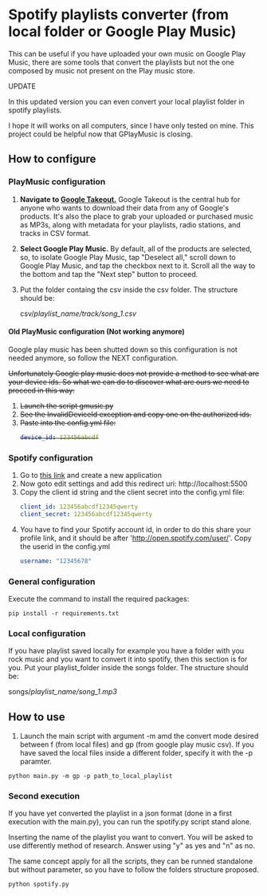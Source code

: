 # Spotify playlists converter (from local folder or Google Play Music)

This can be useful if you have uploaded your own music on Google Play Music, there are some tools that convert the playlists but not the one composed by music not present on the Play music store.

UPDATE

In this updated version you can even convert your local playlist folder in spotify playlists.

I hope it will works on all computers, since I have only tested on mine. This project could be helpful now that GPlayMusic is closing.

## How to configure

### PlayMusic configuration

1. **Navigate to [Google Takeout.](https://takeout.google.com/)**
Google Takeout is the central hub for anyone who wants to download their data from any of Google's products. It's also the place to grab your uploaded or purchased music as MP3s, along with metadata for your playlists, radio stations, and tracks in CSV format.
2. **Select Google Play Music.**
By default, all of the products are selected, so, to isolate Google Play Music, tap "Deselect all," scroll down to Google Play Music, and tap the checkbox next to it. Scroll all the way to the bottom and tap the "Next step" button to proceed.
3. Put the folder containg the csv inside the csv folder.
The structure should be:
    
    csv/*playlist_name/track/song_1.csv*

#### Old PlayMusic configuration (Not working anymore)

Google play music has been shutted down so this configuration is not needed anymore, so follow the NEXT configuration.

<del>
Unfortunately Google play music does not provide a method to see what are your device ids. So what we can do to discover what are ours we need to proceed in this way:

1. Launch the script gmusic.py
2. See the InvalidDeviceId exception and copy one on the authorized ids.
3. Paste into the config.yml file:
    ```yml
    device_id: 123456abcdf
    ```
</del>

### Spotify configuration

1. Go to [this link](https://developer.spotify.com/dashboard/applications) and create a new application
2. Now goto edit settings and add this redirect uri: http://localhost:5500
3. Copy the client id string and the client secret into the config.yml file:
    ```yml
    client_id: 123456abcdf12345qwerty
    client_secret: 123456abcdf12345qwerty
    ```
4. You have to find your Spotify account id, in order to do this share your profile link, and it should be after 'http://open.spotify.com/user/'. Copy the userid in the config.yml
    ```yml
    username: "12345678"
    ```

### General configuration

Execute the command to install the required packages:
```
pip install -r requirements.txt
```

### Local configuration

If you have playlist saved locally for example you have a folder with you rock music and you want to convert it into spotify, then this section is for you.
Put your playlist_folder inside the songs folder.
The structure should be: 

songs/*playlist_name/song_1.mp3*

## How to use

1. Launch the main script with argument -m amd the convert mode desired between f (from local files) and gp (from google play music csv). If you have saved the local files inside a different folder, specify it with the -p paramter.

```
python main.py -m gp -p path_to_local_playlist
```

### Second execution

If you have yet converted the playlist in a json format (done in a first execution with the main.py), you can run the spotify.py script stand alone.

Inserting the name of the playlist you want to convert. You will be asked to use differently method of research. Answer using "y" as yes and "n" as no.

The same concept apply for all the scripts, they can be runned standalone but without parameter, so you have to follow the folders structure proposed.
```
python spotify.py
```